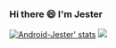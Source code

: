 ### Hi there 😄 I'm Jester

<!--
**Android-Jester/Android-Jester** is a ✨ _special_ ✨ repository because its `README.md` (this file) appears on your GitHub profile.

Here are some ideas to get you started:

- 🔭 I’m currently working on ...
- 🌱 I’m currently learning ...
- 👯 I’m looking to collaborate on ...
- 🤔 I’m looking for help with ...I’m currently learning ...
- 💬 Ask me about ...
- 📫 How to reach me: ...
- 😄 Pronouns: ...
- ⚡ Fun fact: ...
-->

[![Android-Jester' stats](https://github-readme-stats.vercel.app/api?username=Android-Jester&show_icons=true&title_color=blue&count_private=true)](https://lk-readme-stats.vercel.app/)
<a href="https://lk-readme-stats.vercel.app">
  <img src="https://github-readme-stats.vercel.app/api/top-langs/?username=Android-Jester&hide=html&theme=vue&title_color=blue&count_private=true">
</a>
